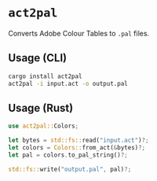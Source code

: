 # `act2pal`

Converts Adobe Colour Tables to `.pal` files.

## Usage (CLI)

```bash
cargo install act2pal
act2pal -i input.act -o output.pal
```

## Usage (Rust)

```rust
use act2pal::Colors;

let bytes = std::fs::read("input.act")?;
let colors = Colors::from_act(&bytes)?;
let pal = colors.to_pal_string()?;

std::fs::write("output.pal", pal)?;
```